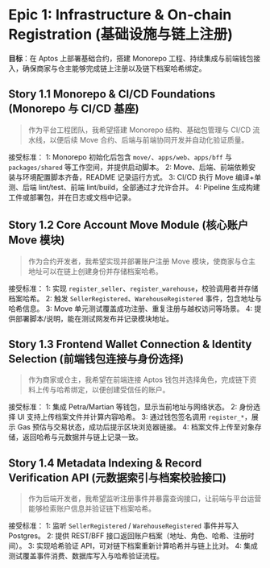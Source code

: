 # Epic 1: Infrastructure & On-chain Registration (基础设施与链上注册)
**目标**：在 Aptos 上部署基础合约，搭建 Monorepo 工程、持续集成与前端钱包接入，确保商家与仓主能够完成链上注册以及链下档案哈希绑定。

## Story 1.1 Monorepo & CI/CD Foundations (Monorepo 与 CI/CD 基座)
> 作为平台工程团队，我希望搭建 Monorepo 结构、基础包管理与 CI/CD 流水线，以便后续 Move 合约、后端与前端协同开发并自动化验证质量。

接受标准：
1: Monorepo 初始化后包含 `move/`、`apps/web`、`apps/bff` 与 `packages/shared` 等工作空间，并提供启动脚本。
2: Move、后端、前端依赖安装与环境配置脚本齐备，README 记录运行方式。
3: CI/CD 执行 Move 编译+单测、后端 lint/test、前端 lint/build，全部通过才允许合并。
4: Pipeline 生成构建工件或部署包，并在日志或文档中记录。

## Story 1.2 Core Account Move Module (核心账户 Move 模块)
> 作为合约开发者，我希望实现并部署账户注册 Move 模块，使商家与仓主地址可以在链上创建身份并存储档案哈希。

接受标准：
1: 实现 `register_seller`、`register_warehouse`，校验调用者并存储档案哈希。
2: 触发 `SellerRegistered`、`WarehouseRegistered` 事件，包含地址与哈希信息。
3: Move 单元测试覆盖成功注册、重复注册与越权访问等场景。
4: 提供部署脚本/说明，能在测试网发布并记录模块地址。

## Story 1.3 Frontend Wallet Connection & Identity Selection (前端钱包连接与身份选择)
> 作为商家或仓主，我希望在前端连接 Aptos 钱包并选择角色，完成链下资料上传与哈希绑定，以便创建受信任的账户。

接受标准：
1: 集成 Petra/Martian 等钱包，显示当前地址与网络状态。
2: 身份选择 UI 支持上传档案文件并计算内容哈希。
3: 通过钱包签名调用 `register_*`，展示 Gas 预估与交易状态，成功后提示区块浏览器链接。
4: 档案文件上传至对象存储，返回哈希与元数据并与链上记录一致。

## Story 1.4 Metadata Indexing & Record Verification API (元数据索引与档案校验接口)
> 作为后端开发者，我希望监听注册事件并暴露查询接口，让前端与平台运营能够检索账户信息并验证链下档案哈希。

接受标准：
1: 监听 `SellerRegistered` / `WarehouseRegistered` 事件并写入 Postgres。
2: 提供 REST/BFF 接口返回账户档案（地址、角色、哈希、注册时间）。
3: 实现哈希验证 API，可对链下档案重新计算哈希并与链上比对。
4: 集成测试覆盖事件消费、数据库写入与哈希验证流程。
